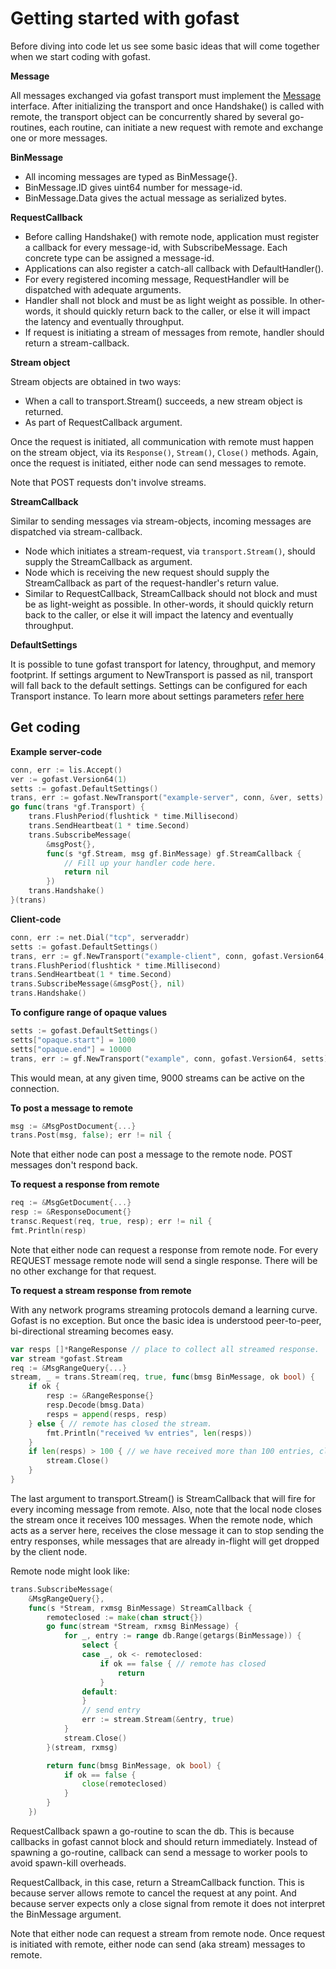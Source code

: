Getting started with gofast
===========================

Before diving into code let us see some basic ideas that will come together
when we start coding with gofast.

**Message**

All messages exchanged via gofast transport must implement the
[Message](https://godoc.org/github.com/prataprc/gofast#Message)
interface. After initializing the transport and once Handshake() is called
with remote, the transport object can be concurrently shared by several
go-routines, each routine, can initiate a new request with remote and exchange
one or more messages.

**BinMessage**

* All incoming messages are typed as BinMessage{}.
* BinMessage.ID gives uint64 number for message-id.
* BinMessage.Data gives the actual message as serialized bytes.

**RequestCallback**

* Before calling Handshake() with remote node, application
must register a callback for every message-id, with SubscribeMessage.
Each concrete type can be assigned a message-id.
* Applications can also register a catch-all callback with
DefaultHandler().
* For every registered incoming message, RequestHandler will be dispatched
with adequate arguments.
* Handler shall not block and must be as light weight as possible. In
other-words, it should quickly return back to the caller, or else it will
impact the latency and eventually throughput.
* If request is initiating a stream of messages from remote,
handler should return a stream-callback.

**Stream object**

Stream objects are obtained in two ways:

* When a call to transport.Stream() succeeds, a new stream object is returned.
* As part of RequestCallback argument.

Once the request is initiated, all communication with remote must happen
on the stream object, via its `Response()`, `Stream()`, `Close()` methods.
Again, once the request is initiated, either node can send messages to
remote.

Note that POST requests don't involve streams.

**StreamCallback**

Similar to sending messages via stream-objects, incoming messages are
dispatched via stream-callback.

* Node which initiates a stream-request, via `transport.Stream()`, should
supply the StreamCallback as argument.
* Node which is receiving the new request should supply the
StreamCallback as part of the request-handler's return value.
* Similar to RequestCallback, StreamCallback should not block and must be
as light-weight as possible. In other-words, it should quickly return back
to the caller, or else it will impact the latency and eventually throughput.

**DefaultSettings**

It is possible to tune gofast transport for latency, throughput, and memory
footprint. If settings argument to NewTransport is passed as nil, transport
will fall back to the default settings. Settings can be configured for each
Transport instance. To learn more about settings parameters
[refer here](https://godoc.org/github.com/prataprc/gofast#DefaultSettings)

Get coding
----------

**Example server-code**

```go
conn, err := lis.Accept()
ver := gofast.Version64(1)
setts := gofast.DefaultSettings()
trans, err := gofast.NewTransport("example-server", conn, &ver, setts)
go func(trans *gf.Transport) {
    trans.FlushPeriod(flushtick * time.Millisecond)
    trans.SendHeartbeat(1 * time.Second)
    trans.SubscribeMessage(
        &msgPost{},
        func(s *gf.Stream, msg gf.BinMessage) gf.StreamCallback {
            // Fill up your handler code here.
            return nil
        })
    trans.Handshake()
}(trans)
```

**Client-code**

```go
conn, err := net.Dial("tcp", serveraddr)
setts := gofast.DefaultSettings()
trans, err := gf.NewTransport("example-client", conn, gofast.Version64, setts)
trans.FlushPeriod(flushtick * time.Millisecond)
trans.SendHeartbeat(1 * time.Second)
trans.SubscribeMessage(&msgPost{}, nil)
trans.Handshake()
```

**To configure range of opaque values**

```go
setts := gofast.DefaultSettings()
setts["opaque.start"] = 1000
setts["opaque.end"] = 10000
trans, err := gf.NewTransport("example", conn, gofast.Version64, setts)
```

This would mean, at any given time, 9000 streams can be active on the
connection.

**To post a message to remote**

```go
msg := &MsgPostDocument{...}
trans.Post(msg, false); err != nil {
```

Note that either node can post a message to the remote node. POST messages
don't respond back.

**To request a response from remote**

```go
req := &MsgGetDocument{...}
resp := &ResponseDocument{}
transc.Request(req, true, resp); err != nil {
fmt.Println(resp)
```

Note that either node can request a response from remote node. For every
REQUEST message remote node will send a single response. There will be
no other exchange for that request.

**To request a stream response from remote**

With any network programs streaming protocols demand a learning curve. Gofast
is no exception. But once the basic idea is understood peer-to-peer,
bi-directional streaming becomes easy.

```go
var resps []*RangeResponse // place to collect all streamed response.
var stream *gofast.Stream
req := &MsgRangeQuery{...}
stream, _ = trans.Stream(req, true, func(bmsg BinMessage, ok bool) {
    if ok {
        resp := &RangeResponse{}
        resp.Decode(bmsg.Data)
        resps = append(resps, resp)
    } else { // remote has closed the stream.
        fmt.Println("received %v entries", len(resps))
    }
    if len(resps) > 100 { // we have received more than 100 entries, close
        stream.Close()
    }
}
```

The last argument to transport.Stream() is StreamCallback that will fire
for every incoming message from remote. Also, note that the local node
closes the stream once it receives 100 messages. When the remote node,
which acts as a server here, receives the close message it can
to stop sending the entry responses, while messages that are already
in-flight will get dropped by the client node.

Remote node might look like:

```go
trans.SubscribeMessage(
    &MsgRangeQuery{},
    func(s *Stream, rxmsg BinMessage) StreamCallback {
        remoteclosed := make(chan struct{})
        go func(stream *Stream, rxmsg BinMessage) {
            for _, entry := range db.Range(getargs(BinMessage)) {
                select {
                case _, ok <- remoteclosed:
                    if ok == false { // remote has closed
                        return
                    }
                default:
                }
                // send entry
                err := stream.Stream(&entry, true)
            }
            stream.Close()
        }(stream, rxmsg)

        return func(bmsg BinMessage, ok bool) {
            if ok == false {
                close(remoteclosed)
            }
        }
    })
```

RequestCallback spawn a go-routine to scan the db. This is because callbacks
in gofast cannot block and should return immediately. Instead of spawning a
go-routine, callback can send a message to worker pools to avoid spawn-kill
overheads.

RequestCallback, in this case, return a StreamCallback function. This is
because server allows remote to cancel the request at any point. And because
server expects only a close signal from remote it does not interpret the
BinMessage argument.

Note that either node can request a stream from remote node. Once
request is initiated with remote, either node can send (aka stream)
messages to remote.
